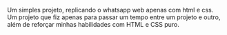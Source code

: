 Um simples projeto, replicando o whatsapp web apenas com html e css.
Um projeto que fiz apenas para passar um tempo entre um projeto e outro, além de reforçar minhas habilidades com HTML e CSS puro.